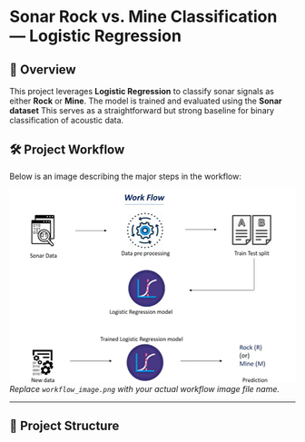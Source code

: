 # Sonar Rock vs. Mine Classification — Logistic Regression

## 📖 Overview

This project leverages **Logistic Regression** to classify sonar signals as either **Rock** or **Mine**. The model is trained and evaluated using the **Sonar dataset**  This serves as a straightforward but strong baseline for binary classification of acoustic data.


## 🛠 Project Workflow

Below is an image describing the major steps in the workflow:

![Workflow](https://github.com/dev-a-nsh/SONAR_prediction/blob/main/SONAR_workflow.png)
*Replace `workflow_image.png` with your actual workflow image file name.*

---

## 📂 Project Structure


